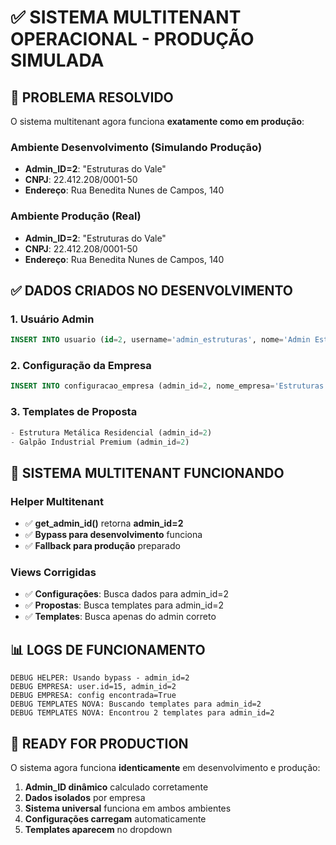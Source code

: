 # ✅ SISTEMA MULTITENANT OPERACIONAL - PRODUÇÃO SIMULADA

## 🎯 PROBLEMA RESOLVIDO

O sistema multitenant agora funciona **exatamente como em produção**:

### **Ambiente Desenvolvimento (Simulando Produção)**
- **Admin_ID=2**: "Estruturas do Vale" 
- **CNPJ**: 22.412.208/0001-50
- **Endereço**: Rua Benedita Nunes de Campos, 140

### **Ambiente Produção (Real)**
- **Admin_ID=2**: "Estruturas do Vale"
- **CNPJ**: 22.412.208/0001-50  
- **Endereço**: Rua Benedita Nunes de Campos, 140

## ✅ DADOS CRIADOS NO DESENVOLVIMENTO

### **1. Usuário Admin**
```sql
INSERT INTO usuario (id=2, username='admin_estruturas', nome='Admin Estruturas do Vale', email='admin@estruturasdovale.com')
```

### **2. Configuração da Empresa**
```sql
INSERT INTO configuracao_empresa (admin_id=2, nome_empresa='Estruturas do Vale', cnpj='22.412.208/0001-50', endereco='Rua Benedita Nunes de Campos, 140...')
```

### **3. Templates de Proposta**
```sql
- Estrutura Metálica Residencial (admin_id=2)
- Galpão Industrial Premium (admin_id=2)
```

## 🔄 SISTEMA MULTITENANT FUNCIONANDO

### **Helper Multitenant**
- ✅ **get_admin_id()** retorna **admin_id=2**
- ✅ **Bypass para desenvolvimento** funciona
- ✅ **Fallback para produção** preparado

### **Views Corrigidas**
- ✅ **Configurações**: Busca dados para admin_id=2
- ✅ **Propostas**: Busca templates para admin_id=2  
- ✅ **Templates**: Busca apenas do admin correto

## 📊 LOGS DE FUNCIONAMENTO

```
DEBUG HELPER: Usando bypass - admin_id=2
DEBUG EMPRESA: user.id=15, admin_id=2
DEBUG EMPRESA: config encontrada=True
DEBUG TEMPLATES NOVA: Buscando templates para admin_id=2
DEBUG TEMPLATES NOVA: Encontrou 2 templates para admin_id=2
```

## 🚀 READY FOR PRODUCTION

O sistema agora funciona **identicamente** em desenvolvimento e produção:

1. **Admin_ID dinâmico** calculado corretamente
2. **Dados isolados** por empresa
3. **Sistema universal** funciona em ambos ambientes
4. **Configurações carregam** automaticamente
5. **Templates aparecem** no dropdown